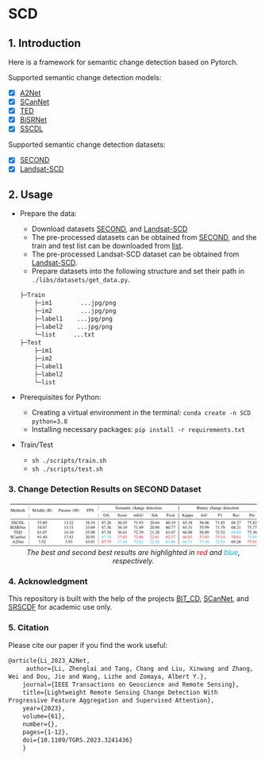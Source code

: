# SCD

## 1. Introduction
Here is a framework for semantic change detection based on Pytorch.

Supported semantic change detection models:
- [x] [A2Net](https://ieeexplore.ieee.org/abstract/document/10034814)
- [x] [SCanNet](https://arxiv.org/abs/2212.05245)
- [x] [TED](https://arxiv.org/abs/2212.05245)
- [x] [BiSRNet](https://ieeexplore.ieee.org/document/9721305)
- [x] [SSCDL](https://ieeexplore.ieee.org/document/9721305)

Supported semantic change detection datasets:
- [x] [SECOND](https://ieeexplore.ieee.org/abstract/document/9555824)
- [x] [Landsat-SCD](https://figshare.com/articles/figure/Landsat-SCD_dataset_zip/19946135/1)

## 2. Usage
+ Prepare the data:
    - Download datasets [SECOND](https://ieeexplore.ieee.org/abstract/document/9555824), and [Landsat-SCD](https://figshare.com/articles/figure/Landsat-SCD_dataset_zip/19946135/1)
    - The pre-processed datasets can be obtained from [SECOND](http://www.captain-whu.com/PROJECT/SCD/), and the train and test list can be  downloaded from [list](https://github.com/ggsDing/Bi-SRNet/tree/main/datasets).
    - The pre-processed Landsat-SCD dataset can be obtained from [Landsat-SCD](https://drive.google.com/file/d/11CkLhakNtfaBH78SGTHxcXKNsBM524H5/view).
    - Prepare datasets into the following structure and set their path in `./libs/datasets/get_data.py`.
    ```
    ├─Train
        ├─im1        ...jpg/png
        ├─im2        ...jpg/png
        ├─label1    ...jpg/png
        ├─label2    ...jpg/png
        └─list     ...txt
    ├─Test
        ├─im1        
        ├─im2        
        ├─label1    
        ├─label2   
        └─list     
    ```

+ Prerequisites for Python:
    - Creating a virtual environment in the terminal: `conda create -n SCD python=3.8`
    - Installing necessary packages: `pip install -r requirements.txt`

+ Train/Test
    - `sh ./scripts/train.sh`
    - `sh ./scripts/test.sh`

### 3. Change Detection Results on SECOND Dataset
<p align="center">
    <img src="assest/benchmark_results.png"/> <br />
    <em> 
    The best and second best results are highlighted in <font color="#FF0000">red</font> and <font color="#00B0F0">blue</font>, respectively.
    </em>
</p>

### 4. Acknowledgment
This repository is built with the help of the projects [BIT_CD](https://github.com/justchenhao/BIT_CD), 
[SCanNet](https://github.com/ggsDing/SCanNet), 
and [SRSCDF](https://github.com/walking-shadow/Simple-Remote-Sensing-Change-Detection-Framework) for academic use only.

### 5. Citation

Please cite our paper if you find the work useful:

    @article{Li_2023_A2Net,
         author={Li, Zhenglai and Tang, Chang and Liu, Xinwang and Zhang, Wei and Dou, Jie and Wang, Lizhe and Zomaya, Albert Y.},
        journal={IEEE Transactions on Geoscience and Remote Sensing}, 
        title={Lightweight Remote Sensing Change Detection With Progressive Feature Aggregation and Supervised Attention}, 
        year={2023},
        volume={61},
        number={},
        pages={1-12},
        doi={10.1109/TGRS.2023.3241436}
        }